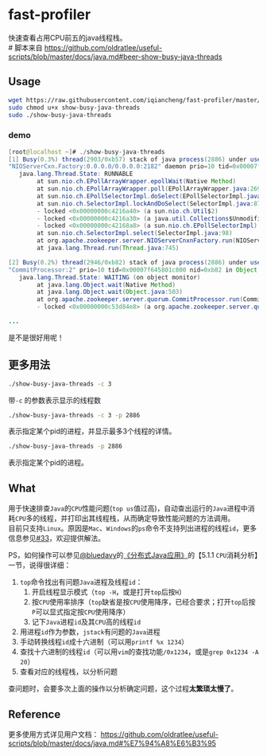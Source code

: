 # fast-profiler

快速查看占用CPU前五的java线程栈。    
\# 脚本来自 https://github.com/oldratlee/useful-scripts/blob/master/docs/java.md#beer-show-busy-java-threads

## Usage

```bash
wget https://raw.githubusercontent.com/iqiancheng/fast-profiler/master/show-busy-java-threads
sudo chmod u+x show-busy-java-threads
sudo ./show-busy-java-threads
```

### demo

```java
[root@localhost ~]# ./show-busy-java-threads
[1] Busy(0.3%) thread(2903/0xb57) stack of java process(2886) under user(root):
"NIOServerCxn.Factory:0.0.0.0/0.0.0.0:2182" daemon prio=10 tid=0x00007f64b023b000 nid=0xb57 runnable [0x00007f64a4844000]
   java.lang.Thread.State: RUNNABLE
       	at sun.nio.ch.EPollArrayWrapper.epollWait(Native Method)
       	at sun.nio.ch.EPollArrayWrapper.poll(EPollArrayWrapper.java:269)
       	at sun.nio.ch.EPollSelectorImpl.doSelect(EPollSelectorImpl.java:79)
       	at sun.nio.ch.SelectorImpl.lockAndDoSelect(SelectorImpl.java:87)
       	- locked <0x00000000c4216a40> (a sun.nio.ch.Util$2)
       	- locked <0x00000000c4216a30> (a java.util.Collections$UnmodifiableSet)
       	- locked <0x00000000c42168a8> (a sun.nio.ch.EPollSelectorImpl)
       	at sun.nio.ch.SelectorImpl.select(SelectorImpl.java:98)
       	at org.apache.zookeeper.server.NIOServerCnxnFactory.run(NIOServerCnxnFactory.java:178)
       	at java.lang.Thread.run(Thread.java:745)

[2] Busy(0.2%) thread(2946/0xb82) stack of java process(2886) under user(root):
"CommitProcessor:2" prio=10 tid=0x00007f645801c800 nid=0xb82 in Object.wait() [0x00007f649fffe000]
   java.lang.Thread.State: WAITING (on object monitor)
       	at java.lang.Object.wait(Native Method)
       	at java.lang.Object.wait(Object.java:503)
       	at org.apache.zookeeper.server.quorum.CommitProcessor.run(CommitProcessor.java:80)
       	- locked <0x00000000c53d84e8> (a org.apache.zookeeper.server.quorum.CommitProcessor)

...
```

是不是很好用呢！

## 更多用法

```bash
./show-busy-java-threads -c 3
```

带`-c` 的参数表示显示的线程数

```bash
./show-busy-java-threads -c 3 -p 2886
```

表示指定某个pid的进程，并显示最多3个线程的详情。

```bash
./show-busy-java-threads -p 2886
```

表示指定某个pid的进程。

## What

用于快速排查`Java`的`CPU`性能问题(`top us`值过高)，自动查出运行的`Java`进程中消耗`CPU`多的线程，并打印出其线程栈，从而确定导致性能问题的方法调用。  
目前只支持`Linux`。原因是`Mac`、`Windows`的`ps`命令不支持列出进程的线程`id`，更多信息参见[#33](https://github.com/oldratlee/useful-scripts/issues/33)，欢迎提供解法。

PS，如何操作可以参见[@bluedavy](http://weibo.com/bluedavy)的[《分布式Java应用》](https://book.douban.com/subject/4848587/)的【5.1.1 `CPU`消耗分析】一节，说得很详细：

1. `top`命令找出有问题`Java`进程及线程`id`：
    1. 开启线程显示模式（`top -H`，或是打开`top`后按`H`）
    1. 按`CPU`使用率排序（`top`缺省是按`CPU`使用降序，已经合要求；打开`top`后按`P`可以显式指定按`CPU`使用降序）
    1. 记下`Java`进程`id`及其`CPU`高的线程`id`
1. 用进程`id`作为参数，`jstack`有问题的`Java`进程
1. 手动转换线程`id`成十六进制（可以用`printf %x 1234`）
1. 查找十六进制的线程`id`（可以用`vim`的查找功能`/0x1234`，或是`grep 0x1234 -A 20`）
1. 查看对应的线程栈，以分析问题

查问题时，会要多次上面的操作以分析确定问题，这个过程**太繁琐太慢了**。

## Reference

更多使用方式详见用户文档： <https://github.com/oldratlee/useful-scripts/blob/master/docs/java.md#%E7%94%A8%E6%B3%95>
